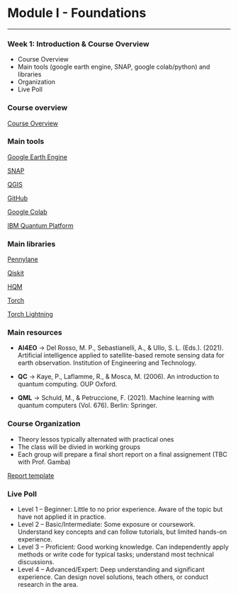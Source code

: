 <!-- .slide: data-background="#E6F7FF" -->

# Module I - Foundations <!-- .element: class="r-fit-text" -->

---

<section data-transition="none">

### Week 1: Introduction & Course Overview <!-- .element: class="r-fit-text" -->

- Course Overview
- Main tools (google earth engine, SNAP, google colab/python) and libraries
- Organization
- Live Poll

</section>

<!-- ============================================================================ -->

<section data-transition="none"> 

### Course overview <!-- .element: class="r-fit-text" -->


<a href="https://alessandrosebastianelli.github.io/qc4eo-slides/overview#/00" target="_blank">Course Overview</a>


</section>

<!-- ============================================================================ -->

<section data-transition="none"> 

### Main tools <!-- .element: class="r-fit-text" -->


<a href="https://earthengine.google.com/" target="_blank">Google Earth Engine</a>

<a href="https://earth.esa.int/eogateway/tools/snap" target="_blank">SNAP</a>

<a href="https://qgis.org/" target="_blank">QGIS</a>

<a href="https://github.com/" target="_blank">GitHub</a>

<a href="http://colab.research.google.com/" target="_blank">Google Colab</a>

<a href="https://quantum.cloud.ibm.com/composer" target="_blank">IBM Quantum Platform</a>

</section>

<!-- ============================================================================ -->

<section data-transition="none"> 

### Main libraries <!-- .element: class="r-fit-text" -->


<a href="https://pennylane.ai/" target="_blank">Pennylane</a>

<a href="https://www.ibm.com/quantum/qiskit" target="_blank">Qiskit</a>

<a href="https://alessandrosebastianelli.github.io/hqm/hqm.html" target="_blank">HQM</a>

<a href="https://pytorch.org/" target="_blank">Torch</a>

<a href="https://lightning.ai/docs/pytorch/stable/" target="_blank">Torch Lightning</a>

</section>

<!-- ============================================================================ -->

<section data-transition="none"> 

### Main resources <!-- .element: class="r-fit-text" -->

- **AI4EO** $\rightarrow$ Del Rosso, M. P., Sebastianelli, A., & Ullo, S. L. (Eds.). (2021). Artificial intelligence applied to satellite-based remote sensing data for earth observation. Institution of Engineering and Technology.

- **QC** $\rightarrow$ Kaye, P., Laflamme, R., & Mosca, M. (2006). An introduction to quantum computing. OUP Oxford.

- **QML** $\rightarrow$ Schuld, M., & Petruccione, F. (2021). Machine learning with quantum computers (Vol. 676). Berlin: Springer.

</section>

<!-- ============================================================================ -->

<section data-transition="none"> 

### Course Organization <!-- .element: class="r-fit-text" -->

- Theory lessos typically alternated with practical ones
- The class will be divied in working groups
- Each group will prepare a final short report on a final assignement (TBC with Prof. Gamba)

<a href="https://www.overleaf.com/read/yktqjbhgsqyt#7f97e0" target="_blank">Report template</a>

</section>


<!-- ============================================================================ -->

<section data-transition="none"> 

### Live Poll <!-- .element: class="r-fit-text" -->


- Level 1 – Beginner: Little to no prior experience. Aware of the topic but have not applied it in practice.
- Level 2 – Basic/Intermediate: Some exposure or coursework. Understand key concepts and can follow tutorials, but limited hands-on experience.
- Level 3 – Proficient: Good working knowledge. Can independently apply methods or write code for typical tasks; understand most technical discussions.
- Level 4 – Advanced/Expert: Deep understanding and significant experience. Can design novel solutions, teach others, or conduct research in the area.

</section>
